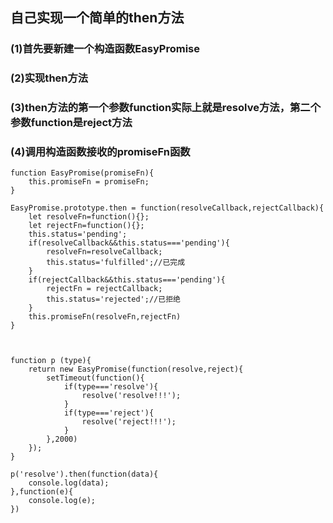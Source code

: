 ## 自己实现一个简单的then方法
### (1)首先要新建一个构造函数EasyPromise
### (2)实现then方法
### (3)then方法的第一个参数function实际上就是resolve方法，第二个参数function是reject方法
### (4)调用构造函数接收的promiseFn函数
```
function EasyPromise(promiseFn){
    this.promiseFn = promiseFn;
}

EasyPromise.prototype.then = function(resolveCallback,rejectCallback){
    let resolveFn=function(){};
    let rejectFn=function(){};
    this.status='pending';
    if(resolveCallback&&this.status==='pending'){
        resolveFn=resolveCallback;
        this.status='fulfilled';//已完成
    }
    if(rejectCallback&&this.status==='pending'){
        rejectFn = rejectCallback;
        this.status='rejected';//已拒绝
    }
    this.promiseFn(resolveFn,rejectFn)
}



function p (type){
    return new EasyPromise(function(resolve,reject){
        setTimeout(function(){
            if(type==='resolve'){
                resolve('resolve!!!');
            }
            if(type==='reject'){
                resolve('reject!!!');
            }
        },2000)
    });
}

p('resolve').then(function(data){
    console.log(data);
},function(e){
    console.log(e);
})
```


